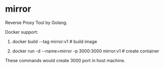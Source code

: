 # mirror

Reverse Proxy Tool by Golang.

Docker support:

1. docker build --tag mirror:v1 # build image

2. docker run -d  --name=mirror -p 3000:3000 mirror:v1 # create container

These commands would create 3000 port in host machine.